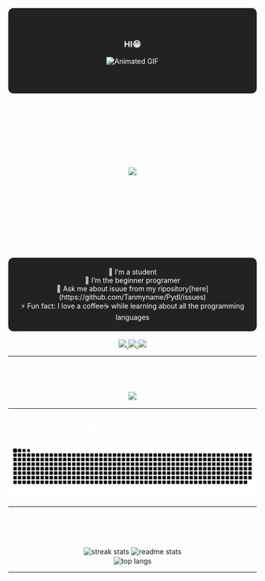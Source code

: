 <!-- Gambar Background Header -->
<div align="center" style="background-color: #222222; padding: 40px; color: white; border-radius: 10px;">
  <h3>HI😁</h3>
  <img src="https://media1.tenor.com/m/B-URRu8PNfsAAAAd/atsuko-smile-blue-archive.gif" alt="Animated GIF" width="600px" />
  <br/><br/>
</div>
<div align="center" style="background: url('https://github.com/Tanmyname/Tanmyname/blob/main/icon.jpg') no-repeat center center; background-size: cover; padding: 100px 0; color: white; border-radius: 10px;">
  <h1 align="center">
    <img src="https://readme-typing-svg.herokuapp.com/?font=Righteous&size=35&center=true&vCenter=true&width=500&height=70&duration=4000&lines=Hi+There!+👋;+I'm+Tan!;" />
  </h1>
  <h3 align="center">I'am programer from indonesia  🇮🇩</h3>
</div>

<!-- Section Konten Utama dengan Latar Gelap -->
<div align="center" style="background-color: #222222; color: white; padding: 20px; border-radius: 10px;">
  🔭 I’m a student<br>
  🌱 I’m the beginner programer<br>
  💬 Ask me about isuue from my ripository[here](https://github.com/Tanmyname/Pydl/issues)<br>
  ⚡ Fun fact: I love a coffee☕ while learning about all the programming languages
</div>

<br/>

<!-- Badges Kontak -->
<div align="center">
  <a href="mailto:pedro.sales.tanxzxzxz@gmail.com">
    <img src="https://img.shields.io/badge/Gmail-333333?style=for-the-badge&logo=gmail&logoColor=red" />
  </a>
  <a href="https://linkedin.com/in/pedro-sales-muniz" target="_blank">
    <img src="https://img.shields.io/badge/LinkedIn-0077B5?style=for-the-badge&logo=linkedin&logoColor=white" />
  </a>
  <a href="https://salesp07.github.io" target="_blank">
    <img src="https://img.shields.io/badge/Portfolio-FF5722?style=for-the-badge&logo=todoist&logoColor=white" />
  </a>
</div>

<hr/>

<!-- Bagian Tools dan Skill -->
<h2 align="center" style="color: white;">The programming language I learned</h2>
<div align="center">
  <img src="https://skillicons.dev/icons?i=html,css,tailwind,git,r,nodejs,python,javascript,c,java" />
</div>

<hr/>

<!-- Kontribusi -->
<div align="center" style="color: white;">
  <h2>🐍 My Contributions 🐍</h2>
  <img alt="snake eating my contributions" src="https://raw.githubusercontent.com/salesp07/salesp07/output/github-contribution-grid-snake.svg" />
</div>

<hr/>

<!-- Stats Section -->
<h2 align="center" style="color: white;">⚡ Stats ⚡</h2>
<div align="center">
  <img width="390" src="https://github-readme-streak-stats-Tanmyname.vercel.app/?user=salesp07&count_private=true&theme=dark&border_radius=10" alt="streak stats"/>
  <img width="390" src="https://github-readme-stats-Tanmyname.vercel.app/api?username=salesp07&count_private=true&show_icons=true&theme=dark&rank_icon=github&border_radius=10" alt="readme stats" />
  <br/>
  <img width="325" align="center" src="https://github-readme-stats-Tanmyname.vercel.app/api/top-langs/?username=salesp07&hide=HTML&langs_count=8&layout=compact&theme=dark&border_radius=10&size_weight=0.5&count_weight=0.5&exclude_repo=github-readme-stats" alt="top langs" />
</div>

<hr/>
<br/>
